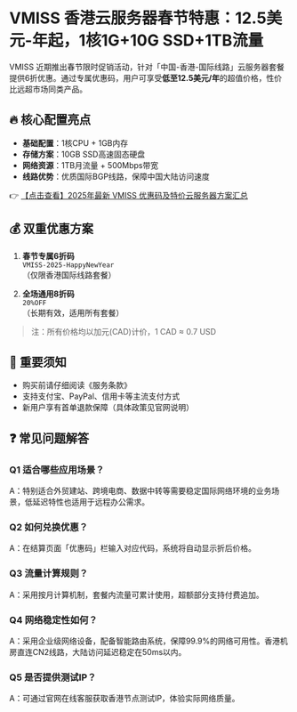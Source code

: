 # VMISS 香港云服务器春节特惠：12.5美元-年起，1核1G+10G SSD+1TB流量

VMISS 近期推出春节限时促销活动，针对「中国-香港-国际线路」云服务器套餐提供6折优惠。通过专属优惠码，用户可享受**低至12.5美元/年**的超值价格，性价比远超市场同类产品。

## 🔥 核心配置亮点
- **基础配置**：1核CPU + 1GB内存
- **存储方案**：10GB SSD高速固态硬盘
- **网络资源**：1TB月流量 + 500Mbps带宽
- **线路优势**：优质国际BGP线路，保障中国大陆访问速度

👉 [【点击查看】2025年最新 VMISS 优惠码及特价云服务器方案汇总](https://bit.ly/Vmiss)

## 💰 双重优惠方案
1. **春节专属6折码**  
   `VMISS-2025-HappyNewYear`  
   （仅限香港国际线路套餐）

2. **全场通用8折码**  
   `20%OFF`  
   （长期有效，适用所有套餐）

> 注：所有价格均以加元(CAD)计价，1 CAD ≈ 0.7 USD

## 📝 重要须知
- 购买前请仔细阅读《服务条款》
- 支持支付宝、PayPal、信用卡等主流支付方式
- 新用户享有首单退款保障（具体政策见官网说明）

## ❓ 常见问题解答

### Q1 适合哪些应用场景？
A：特别适合外贸建站、跨境电商、数据中转等需要稳定国际网络环境的业务场景，低延迟特性也适用于远程办公需求。

### Q2 如何兑换优惠？
A：在结算页面「优惠码」栏输入对应代码，系统将自动显示折后价格。

### Q3 流量计算规则？
A：采用按月计算机制，套餐内流量可累计使用，超额部分支持付费追加。

### Q4 网络稳定性如何？
A：采用企业级网络设备，配备智能路由系统，保障99.9%的网络可用性。香港机房直连CN2线路，大陆访问延迟稳定在50ms以内。

### Q5 是否提供测试IP？
A：可通过官网在线客服获取香港节点测试IP，体验实际网络质量。